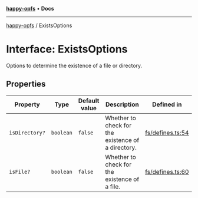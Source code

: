 [**happy-opfs**](../README.md) • **Docs**

***

[happy-opfs](../README.md) / ExistsOptions

# Interface: ExistsOptions

Options to determine the existence of a file or directory.

## Properties

| Property | Type | Default value | Description | Defined in |
| ------ | ------ | ------ | ------ | ------ |
| `isDirectory?` | `boolean` | `false` | Whether to check for the existence of a directory. | [fs/defines.ts:54](https://github.com/JiangJie/happy-opfs/blob/1fc39add615fcd3c1ee38b13edeb0d38cd3481c4/src/fs/defines.ts#L54) |
| `isFile?` | `boolean` | `false` | Whether to check for the existence of a file. | [fs/defines.ts:60](https://github.com/JiangJie/happy-opfs/blob/1fc39add615fcd3c1ee38b13edeb0d38cd3481c4/src/fs/defines.ts#L60) |
